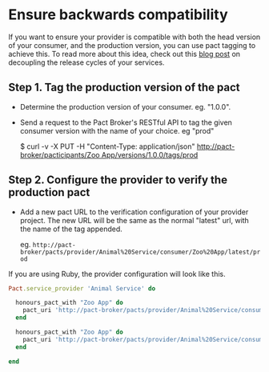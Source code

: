 # Ensure backwards compatibility

If you want to ensure your provider is compatible with both the head version of your consumer, and the production version, you can use pact tagging to achieve this. To read more about this idea, check out this [blog post](https://www.rea-group.com/blog/enter-the-pact-matrix-or-how-to-decouple-the-release-cycles-of-your-microservices/) on decoupling the release cycles of your services.

## Step 1. Tag the production version of the pact

* Determine the production version of your consumer. eg. "1.0.0".
* Send a request to the Pact Broker's RESTful API to tag the given consumer version with the name of your choice. eg "prod"

  $ curl -v -X PUT -H "Content-Type: application/json" [http://pact-broker/pacticipants/Zoo App/versions/1.0.0/tags/prod](http://pact-broker/pacticipants/Zoo%20App/versions/1.0.0/tags/prod)

## Step 2. Configure the provider to verify the production pact

* Add a new pact URL to the verification configuration of your provider project. The new URL will be the same as the normal "latest" url, with the name of the tag appended. 

  eg. `http://pact-broker/pacts/provider/Animal%20Service/consumer/Zoo%20App/latest/prod`

If you are using Ruby, the provider configuration will look like this.

```ruby
Pact.service_provider 'Animal Service' do

  honours_pact_with "Zoo App" do
    pact_uri 'http://pact-broker/pacts/provider/Animal%20Service/consumer/Zoo%20App/latest'
  end

  honours_pact_with "Zoo App" do
    pact_uri 'http://pact-broker/pacts/provider/Animal%20Service/consumer/Zoo%20App/latest/prod'
  end

end
```

